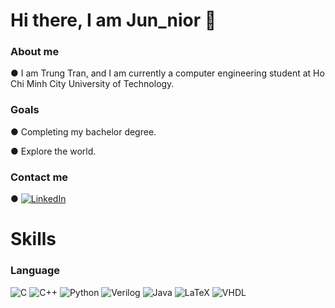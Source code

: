 # Hi there, I am Jun_nior 👋

### About me
&#9679; I am Trung Tran, and I am currently a computer engineering student at Ho Chi Minh City University of Technology.
### Goals
&#9679; Completing my bachelor degree.

&#9679; Explore the world.

### Contact me

&#9679; [![LinkedIn](https://img.shields.io/badge/LinkedIn-0077B5?style=flat-square&logo=linkedin&logoColor=white)](https://www.linkedin.com/in/trungtranminh0706/)



# Skills

### Language
![C](https://img.shields.io/badge/c-%2300599C.svg?style=flat-square&logo=c&logoColor=white)
![C++](https://img.shields.io/badge/c++-%2300599C.svg?style=flat-square&logo=c%2B%2B&logoColor=white)
![Python](https://img.shields.io/badge/python-3670A0?style=flat-square&logo=python&logoColor=ffdd54)
![Verilog](https://img.shields.io/badge/verilog-%2300599C.svg?style=flat-square&logo=systemverilog&logoColor=white)
![Java](https://img.shields.io/badge/java-%23ED8B00.svg?style=flat-square&logo=java&logoColor=white)
![LaTeX](https://img.shields.io/badge/latex-%23008080.svg?style=flat-square&logo=latex&logoColor=white)
![VHDL](https://img.shields.io/badge/vhdl-%23008080.svg?style=flat-square&logo=vhdl&logoColor=white)
<!--
**Jun-nior/Jun-nior** is a ✨ _special_ ✨ repository because its `README.md` (this file) appears on your GitHub profile.

Here are some ideas to get you started:

- 🔭 I’m currently working on ...
- 🌱 I’m currently learning ...
- 👯 I’m looking to collaborate on ...
- 🤔 I’m looking for help with ...
- 💬 Ask me about ...
- 📫 How to reach me: ...
- 😄 Pronouns: ...
- ⚡ Fun fact: ...
-->
